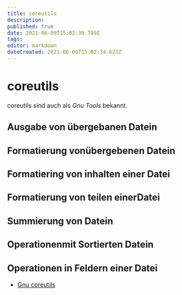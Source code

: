 ```yaml
---
title: coreutils
description: 
published: true
date: 2021-06-09T15:02:39.789Z
tags: 
editor: markdown
dateCreated: 2021-06-09T15:02:34.623Z
---
```


# coreutils

coreutils sind auch als _Gnu Tools_ bekannt.

## Ausgabe von übergebanen Datein

## Formatierung vonübergebenen Datein

## Formatiering von inhalten einer Datei

## Formatierung von teilen einerDatei

## Summierung von Datein

## Operationenmit Sortierten Datein

## Operationen in Feldern einer Datei

* [Gnu coreutils](http://www.gnu.org/software/coreutils/manual/html_node/index.html)